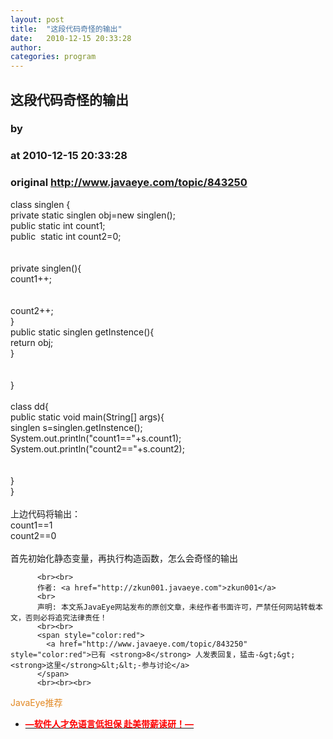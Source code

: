 ```yaml
---
layout: post
title:  "这段代码奇怪的输出"
date:   2010-12-15 20:33:28
author: 
categories: program
---
```


## 这段代码奇怪的输出
### by 
### at 2010-12-15 20:33:28
### original <http://www.javaeye.com/topic/843250>

class singlen {
<br>	private static singlen obj=new singlen();
<br>	public static int count1;
<br>	public  static int count2=0;
<br>	
<br>	private singlen(){
<br>		count1++;
<br>		
<br>		count2++;
<br>	}
<br>	public static singlen getInstence(){
<br>		return obj;
<br>	}
<br>	
<br>}
<br>
<br>class dd{
<br>	public static void main(String[] args){
<br>		singlen s=singlen.getInstence();
<br>		System.out.println("count1=="+s.count1);
<br>		System.out.println("count2=="+s.count2);
<br>		
<br>	}
<br>}
<br>
<br>上边代码将输出：
<br>count1==1
<br>count2==0
<br>
<br>首先初始化静态变量，再执行构造函数，怎么会奇怪的输出
          
          <br><br>
          作者: <a href="http://zkun001.javaeye.com">zkun001</a> 
          <br>
          声明: 本文系JavaEye网站发布的原创文章，未经作者书面许可，严禁任何网站转载本文，否则必将追究法律责任！
          <br><br>
          <span style="color:red">
            <a href="http://www.javaeye.com/topic/843250" style="color:red">已有 <strong>8</strong> 人发表回复，猛击-&gt;&gt;<strong>这里</strong>&lt;&lt;-参与讨论</a>
          </span>
          <br><br><br>
<span style="color:#e28822">JavaEye推荐</span>
<br>
<ul><li><a href="http://www.iteye.com/clicks/433"><span style="color:red;font-weight:bold">—软件人才免语言低担保 赴美带薪读研！— </span></a></li></ul>
<br><br><br>